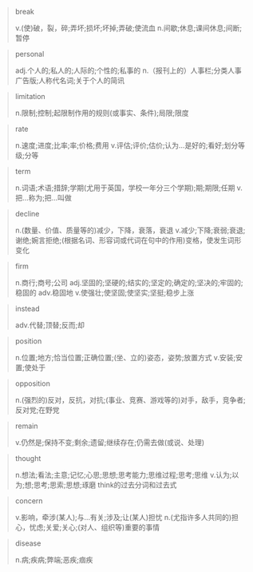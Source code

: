 > break
>
> v.(使)破，裂，碎;弄坏;损坏;坏掉;弄破;使流血
> n.间歇;休息;课间休息;间断;暂停

> personal
>
> adj.个人的;私人的;人际的;个性的;私事的
> n.（报刊上的）人事栏;分类人事广告版;人称代名词;关于个人的简讯

> limitation
>
> n.限制;控制;起限制作用的规则(或事实、条件);局限;限度

> rate
>
> n.速度;进度;比率;率;价格;费用
> v.评估;评价;估价;认为…是好的;看好;划分等级;分等

> term
>
> n.词语;术语;措辞;学期(尤用于英国，学校一年分三个学期);期;期限;任期
> v.把…称为;把…叫做

> decline
>
> n.(数量、价值、质量等的)减少，下降，衰落，衰退
> v.减少;下降;衰弱;衰退;谢绝;婉言拒绝;(根据名词、形容词或代词在句中的作用)变格，使发生词形变化

> firm
>
> n.商行;商号;公司
> adj.坚固的;坚硬的;结实的;坚定的;确定的;坚决的;牢固的;稳固的
> adv.稳固地
> v.使强壮;使坚固;使坚实;坚挺;稳步上涨

> instead
>
> adv.代替;顶替;反而;却

> position
>
> n.位置;地方;恰当位置;正确位置;(坐、立的)姿态，姿势;放置方式
> v.安装;安置;使处于

> opposition
>
> n.(强烈的)反对，反抗，对抗;(事业、竞赛、游戏等的)对手，敌手，竞争者;反对党;在野党

> remain
>
> v.仍然是;保持不变;剩余;遗留;继续存在;仍需去做(或说、处理)

> thought
>
> n.想法;看法;主意;记忆;心思;思想;思考能力;思维过程;思考;思维
> v.认为;以为;想;思考;思索;思想;琢磨
> think的过去分词和过去式

> concern
>
> v.影响，牵涉(某人);与…有关;涉及;让(某人)担忧
> n.(尤指许多人共同的)担心，忧虑;关爱;关心;(对人、组织等)重要的事情

> disease
>
> n.病;疾病;弊端;恶疾;痼疾